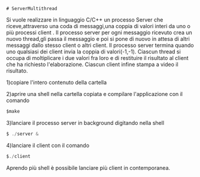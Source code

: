 ``# ServerMultithread``

Si vuole realizzare in linguaggio C/C++ un processo Server che riceve,attraverso una coda di messaggi,una coppia di valori interi da uno o più processi client .
Il processo server per ogni messaggio ricevuto crea un nuovo thread,gli passa il messaggio  e poi si pone di nuovo in attesa di altri messaggi dallo stesso client o altri client.
Il processo server termina quando uno qualsiasi dei client invia la coppia di valori(-1,-1). 
Ciascun thread si occupa di moltiplicare i due valori fra loro e di restituire il risultato al client che ha richiesto l'elaborazione.
Ciascun client infine stampa a video il risultato.


1)copiare l'intero contenuto della cartella

2)aprire una shell nella cartella copiata e compilare l'applicazione con il comando
```c
$make
```
3)lanciare il processo server in background digitando nella shell
```c
$ ./server &
```


4)lanciare il client con il comando
```c
$./client
```

Aprendo più shell è possibile lanciare più client in contemporanea.
